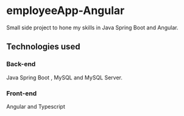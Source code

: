 # employeeApp-Angular
Small side project to hone my skills in Java Spring Boot and Angular.

## Technologies used
### Back-end 
Java Spring Boot , MySQL and MySQL Server.

### Front-end
Angular and Typescript
